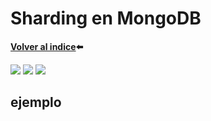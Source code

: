# Sharding en MongoDB
**[Volver al indice](../readme.md#listado):arrow_left:**

<div class="images">
    <img src="https://img.shields.io/badge/MongoDB-000000?style=for-the-badge&logo=mongodb&logoColor=4EA94B">
    <img src="https://img.shields.io/badge/Markdown-000000?style=for-the-badge&logo=markdown&logoColor=white">
    <img src="https://img.shields.io/badge/Shell_Script-121011?style=for-the-badge&logo=gnu-bash&logoColor=white">
</div>

## ejemplo
```javascript